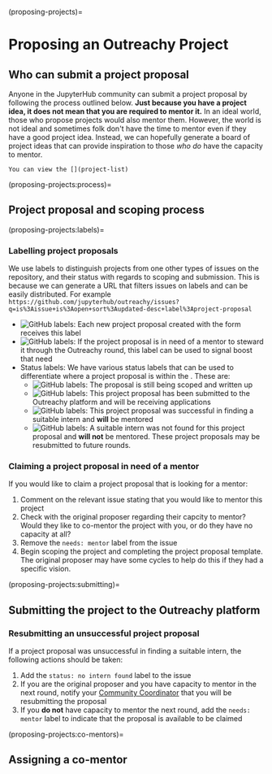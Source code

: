(proposing-projects)=

# Proposing an Outreachy Project

## Who can submit a project proposal

Anyone in the JupyterHub community can submit a project proposal by following
the process outlined below. **Just because you have a project idea, it does not
mean that you are required to mentor it.** In an ideal world, those who propose
projects would also mentor them. However, the world is not ideal and sometimes
folk don't have the time to mentor even if they have a good project idea.
Instead, we can hopefully generate a board of project ideas that can provide
inspiration to those _who do_ have the capacity to mentor.

```{seealso}
You can view the [](project-list)
```

(proposing-projects:process)=

## Project proposal and scoping process

(proposing-projects:labels)=

### Labelling project proposals

We use labels to distinguish projects from one other types of issues on the
repository, and their status with regards to scoping and submission. This is
because we can generate a URL that filters issues on labels and can be easily
distributed. For example
`https://github.com/jupyterhub/outreachy/issues?q=is%3Aissue+is%3Aopen+sort%3Aupdated-desc+label%3Aproject-proposal`

- ![GitHub labels](https://img.shields.io/github/labels/jupyterhub/outreachy/project-proposal):
  Each new project proposal created with the form receives this label
- ![GitHub labels](https://img.shields.io/github/labels/jupyterhub/outreachy/needs:%20mentor):
  If the project proposal is in need of a mentor to steward it through the
  Outreachy round, this label can be used to signal boost that need
- Status labels: We have various status labels that can be used to differentiate
  where a project proposal is within the . These are:
  - ![GitHub labels](https://img.shields.io/github/labels/jupyterhub/outreachy/status:%20scoping):
    The proposal is still being scoped and written up
  - ![GitHub labels](https://img.shields.io/github/labels/jupyterhub/outreachy/status:%20submitted):
    This project proposal has been submitted to the Outreachy platform and will
    be receiving applications
  - ![GitHub labels](https://img.shields.io/github/labels/jupyterhub/outreachy/status:%20intern%20assigned):
    This project proposal was successful in finding a suitable intern and **will**
    be mentored
  - ![GitHub labels](https://img.shields.io/github/labels/jupyterhub/outreachy/status:%20no%20intern%20found):
    A suitable intern was not found for this project proposal and **will not** be
    mentored. These project proposals may be resubmitted to future rounds.

### Claiming a project proposal in need of a mentor

If you would like to claim a project proposal that is looking for a mentor:

1. Comment on the relevant issue stating that you would like to mentor this
   project
2. Check with the original proposer regarding their capcity to mentor? Would
   they like to co-mentor the project with you, or do they have no capacity at
   all?
3. Remove the `needs: mentor` label from the issue
4. Begin scoping the project and completing the project proposal template. The
   original proposer may have some cycles to help do this if they had a specific
   vision.

(proposing-projects:submitting)=

## Submitting the project to the Outreachy platform

### Resubmitting an unsuccessful project proposal

If a project proposal was unsuccessful in finding a suitable intern, the
following actions should be taken:

1. Add the `status: no intern found` label to the issue
2. If you are the original proposer and you have capacity to mentor in the next
   round, notify your [Community Coordinator](comm-coord) that you will be
   resubmitting the proposal
3. If you **do not** have capacity to mentor the next round, add the `needs:
mentor` label to indicate that the proposal is available to be claimed

(proposing-projects:co-mentors)=

## Assigning a co-mentor
